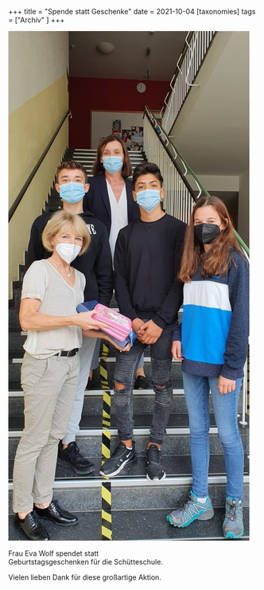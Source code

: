 +++
title = "Spende statt Geschenke"
date = 2021-10-04
[taxonomies]
tags = ["Archiv" ]
+++

![](images/Spende-Frau-Wolf-485x1024.jpg)

Frau Eva Wolf spendet statt  
Geburtstagsgeschenken für die Schütteschule.

Vielen lieben Dank für diese großartige Aktion.
